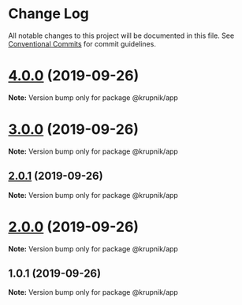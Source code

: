 # Change Log

All notable changes to this project will be documented in this file.
See [Conventional Commits](https://conventionalcommits.org) for commit guidelines.

# [4.0.0](https://github.com/yurikrupniktools/lerna-examples/compare/@krupnik/app@3.0.0...@krupnik/app@4.0.0) (2019-09-26)

**Note:** Version bump only for package @krupnik/app





# [3.0.0](https://github.com/yurikrupniktools/lerna-examples/compare/@krupnik/app@2.0.1...@krupnik/app@3.0.0) (2019-09-26)

**Note:** Version bump only for package @krupnik/app





## [2.0.1](https://github.com/yurikrupniktools/lerna-examples/compare/@krupnik/app@2.0.0...@krupnik/app@2.0.1) (2019-09-26)

**Note:** Version bump only for package @krupnik/app





# [2.0.0](https://github.com/yurikrupniktools/lerna-examples/compare/@krupnik/app@1.0.1...@krupnik/app@2.0.0) (2019-09-26)

**Note:** Version bump only for package @krupnik/app





## 1.0.1 (2019-09-26)

**Note:** Version bump only for package @krupnik/app
